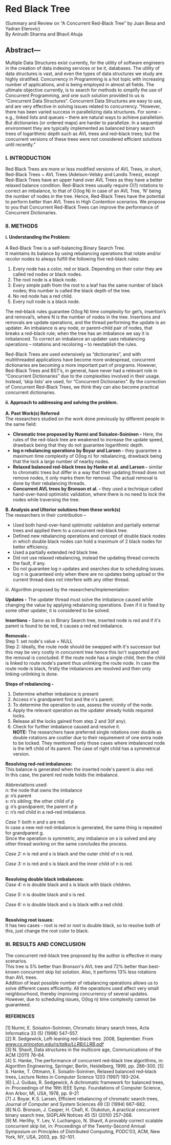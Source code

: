 # Red Black Tree
(Summary and Review on “A Concurrent Red-Black Tree” by Juan Besa and Yadran Eterovic)
<br>
By Anirudh Sharma and Bhavil Ahuja

## Abstract—

Multiple Data Structures exist currently, for the utility of software engineers in the creation of data indexing services or be it, databases. The utility of data structures is vast, and even the types of data structures we study are highly stratified. 
Concurrency in Programming is a hot topic with increasing number of applications, and is being employed in almost all fields. The ultimate objective currently, is to search for methods to simplify the use of Concurrent Programming, and one such solution provided to us is “Concurrent Data Structures”. 
Concurrent Data Structures are easy to use, and are very effective in solving issues related to concurrency.
“However, there has been varied success in parallelizing data structures. For some – e.g., linked lists and queues – there are natural ways to achieve parallelism. But dictionaries (or ordered maps) are harder to parallelize. In a sequential environment they are typically implemented as balanced binary search trees of logarithmic depth such as AVL trees and red–black trees; but the concurrent versions of these trees were not considered efficient solutions until recently.” 

### I.	INTRODUCTION
Red Black Trees are more or less modified versions of AVL Trees, in short, Red-Black Trees ~ AVL Trees (Adelson-Velsky and Landis Trees), except Red-Black Trees have an upper hand over AVL Trees as they have a better relaxed balance condition. Red-Black trees usually require O(1) rotations to correct an imbalance, to that of O(log N) in case of an AVL Tree, ‘N’ being the number of nodes in the tree. Hence, Red-Black Trees have the potential to perform better than AVL Trees in High Contention scenarios. We propose to you that Concurrent Red-Black Trees can improve the performance of Concurrent Dictionaries.

### II.	METHODS
<b>i.	Understanding the Problem:</b><br><br>
A Red-Black Tree is a self-balancing Binary Search Tree. <br>
It maintains its balance by using rebalancing operations that rotate and/or recolor nodes to always fulfill the following five red–black rules: 
1.	Every node has a color, red or black. Depending on their color they are called red nodes or black nodes. 
2.	The root node is a black node. 
3.	Every simple path from the root to a leaf has the same number of black nodes; this number is called the black depth of the tree. 
4.	No red node has a red child. 
5.	Every null node is a black node.

The red–black rules guarantee O(log N) time complexity for get’s, insertion’s and removal’s, where N is the number of nodes in the tree. Insertions and removals are update operations, and the thread performing the update is an updater. An imbalance is any node, or parent–child pair of nodes, that breaks a red–black rule; when the tree has an imbalance we say it is imbalanced. To correct an imbalance an updater uses rebalancing operations – rotations and recoloring – to reestablish the rules.

Red-Black Trees are used extensively as “dictionaries”, and with multithreaded applications have become more widespread, concurrent dictionaries are becoming a more important part of programs. However, Red-Black Trees and BST’s, in general, have never had a relevant role in “Concurrent Dictionaries” due to the complexities involved in their usage. Instead, ‘skip lists’ are used, for “Concurrent Dictionaries”. 
By the correction of Concurrent Red-Black Trees, we think they can also become practical concurrent dictionaries.

<b>ii. Approach to addressing and solving the problem.</b><br><br>
  <b>A.	Past Work(s) Referred</b><br>
      The researchers studied on the work done previously by different people in the same field:<br>
-	<b>Chromatic tree proposed by Nurmi and Soisalon-Soininen -</b> Here, the rules of the red-black tree are weakened to increase the update speed, drawback being that they do not guarantee logarithmic depth.
-	<b>log n rebalancing operations by  Boyar and Larsen -</b> they guarantee a maximum time complexity of O(log n) for rebalancing, drawback being that the lock a large number of nearby nodes.
-	<b>Relaxed balanced red-black trees by Hanke et al. and Larsen -</b> similar to chromatic trees but differ in a way that their updating thread does not remove nodes, it only marks them for removal. The actual removal is done by their rebalancing threads.
-	<b>Concurrent AVL trees by Bronson et al. -</b> they used a technique called hand-over-hand optimistic validation, where there is no need to lock the nodes while traversing the tree.

  <b>B.	Analysis and Ulterior solutions from these work(s)</b><br>
      The researchers in their contribution –<br>
- Used both hand-over-hand optimistic validation and partially external trees and applied them to a concurrent red–black tree.
-	Defined new rebalancing operations and concept of double black nodes in which double black nodes can hold a maximum of 2 black nodes for better efficiency. 
-	Used a partially extended red black tree. 
-	Did not use relaxed rebalancing, instead the updating thread corrects the fault, if any. 
-	Do not guarantee log n updates and searches due to scheduling issues. log n is guaranteed only when there are no updates being upload or the current thread does not interfere with any other thread.

iii.	Algorithm proposed by the researchers/Implementation:
 
<b>Updates -</b> The updater thread must solve the imbalance caused while changing the value by applying rebalancing operations. Even if it is fixed by some other updater, it is considered to be solved.
 
<b>Insertions -</b> Same as in Binary Search tree, inserted node is red and if it's parent is found to be red, it causes a red red imbalance.
 
<b>Removals - </b><br>
Step 1: set node's value = NULL<br>
Step 2: Ideally, the route node should be swapped with it's successor but this may be very costly in concurrent tree hence this isn't supported and the removal is concluded. If the route node has a single child, then the child is linked to route node's parent thus unlinking the route node. In case the route node is black, firstly the imbalances are resolved and then only linking-unlinking is done.

<b>Steps of rebalancing -</b>
1. Determine whether imbalance is present
2. Access n's grandparent first and the n's parent.
3. To determine the operation to use, assess the vicinity of the node.
4. Apply the relevant operation as the updater already holds required locks.
5. Release all the locks gained from step 2 and 3(if any).
6. Check for further imbalance caused and resolve it.<br>
<b>NOTE:</b> The researchers have preferred single rotations over double as double rotations are costlier due to their requirement of one extra node to be locked. They mentioned only those cases where imbalanced node is the left child of its parent. The case of right child has a symmetrical version.

<b>Resolving red-red imbalances:</b><br>
This balance is generated when the inserted node's parent is also red.<br>
In this case, the parent red node holds the imbalance.

Abbreviations used:<br>
n: the node that owns the imbalance<br>
p: n’s parent<br>
s: n’s sibling; the other child of p<br>
g: n’s grandparent; the parent of p<br>
c: n’s red child in a red–red imbalance.<br>

<i>Case 1:</i> both n and s are red.<br>
In case a new red-red-imbalance is generated, the same thing is repeated for grandparent g.<br>
Since the operation is symmetric, any imbalance on s is solved and any other thread working on the same concludes the process.<br>

<i>Case 2:</i> n is red and s is black and the outer child of n is red.<br>

<i>Case 3:</i> n is red and s is black and the inner child of n is red.<br><br>

<b>Resolving double black imbalances:</b><br>
<i>Case 4:</i> n is double black and s is black with black children.<br>

<i>Case 5:</i> n is double black and s is red.<br>

<i>Case 6:</i> n is double black and s is black with a red child.<br><br>

<b>Resolving root issues:</b><br>
It has two cases - root is red or root is double black, so to resolve both of this, just change the root color to black.

### III.	RESULTS AND CONCLUSION
The concurrent red-black tree proposed by the author is effective in many scenarios.<br>
This tree is 5% better than Bronson's AVL tree and 72% better than best-known concurrent skip list solution. Also, it performs 13% less rotations than AVL trees.<br>
Addition of least possible number of rebalancing operations allows us to solve different cases efficiently. All the operations used affect very small neighbourhood, thereby improving concurrency of several updates. However, due to scheduling issues, O(log n) time complexity cannot be guaranteed.

#### REFERENCES
[1] Nurmi, E. Soisalon-Soininen, Chromatic binary search trees, Acta Informatica 33 (5) (1996) 547–557.<br>
[2] R. Sedgewick, Left-leaning red–black tree. 2008, September. From <i>www.cs.princeton.edu/rs/talks/LLRB/LLRB.pdf</i> <br>
[3] N. Shavit, Data structures in the multicore age, Communications of the ACM (2011) 76–84.<br>
[4] S. Hanke, The performance of concurrent red–black tree algorithms, in: Algorithm Engineering, Springer, Berlin, Heidelberg, 1999, pp. 286–300. [5] S. Hanke, T. Ottmann, E. Soisalin-Soininen, Relaxed balanced red–black trees, Lecture Notes in Computer Science 1203 (1997) 193–204.<br>
[6] L.J. Guibas, R. Sedgewick, A dichromatic framework for balanced trees, in: Proceedings of the 19th IEEE Symp. Foundations of Computer Science, Ann Arbor, MI, USA, 1978, pp. 8–21<br>
[7] J. Boyar, K.S. Larsen, Efficient rebalancing of chromatic search trees, Journal of Computer and System Sciences 49 (3) (1994) 667–682.<br>
[8] N.G. Bronson, J. Casper, H. Chafi, K. Olukotun, A practical concurrent binary search tree, SIGPLAN Notices 45 (5) (2010) 257–268.<br>
[9] M. Herlihy, Y. Lev, V. Luchangco, N. Shavit, A provably correct scalable concurrent skip list, in: Proceedings of the Twenty-Second Annual Symposium on Principles of Distributed Computing, PODC’03, ACM, New York, NY, USA, 2003, pp. 92–101.<br>
